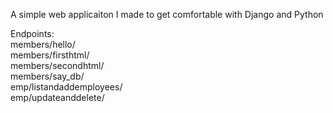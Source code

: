 A simple web applicaiton I made to get comfortable with Django and Python      
   
Endpoints:   
members/hello/   
members/firsthtml/   
members/secondhtml/   
members/say_db/   
emp/listandaddemployees/   
emp/updateanddelete<id>/
